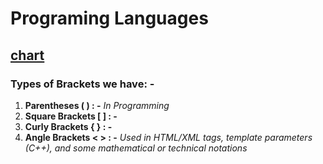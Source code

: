 # **Programing Languages**

## [chart](./typesofprogramminglangs.md)

### Types of Brackets we have: -

1. **Parentheses ( ) : -** _In Programming_
2. **Square Brackets [ ] : -**
3. **Curly Brackets { } : -**
4. **Angle Brackets < > : -** _Used in HTML/XML tags, template parameters (C++), and some mathematical or technical notations_
